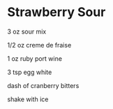 Strawberry Sour
===============

3 oz sour mix

1/2 oz creme de fraise

1 oz ruby port wine

3 tsp egg white

dash of cranberry bitters



shake with ice